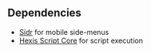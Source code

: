 ## Dependencies

- [Sidr](https://www.berriart.com/sidr/) for mobile side-menus
- [Hexis Script Core](https://github.com/Internet-Inovacije/hexis-commons/tree/master/script-core) for script execution
